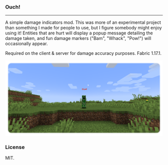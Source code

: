 ### Ouch!

---

A simple damage indicators mod. This was more of an experimental project than something I made for people to use, but I figure somebody might enjoy using it!
Entities that are hurt will display a popup message detailing the damage taken, and fun damage markers ("Bam", "Whack", "Pow!") will occasionally appear.

Required on the client & server for damage accuracy purposes. Fabric 1.17.1.

![](resources/banner.png)

### License

MIT.
